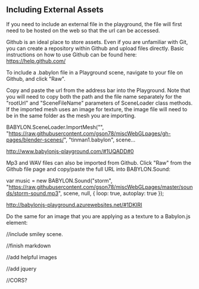 ## Including External Assets

If you need to include an external file in the playground, the file will first need to be hosted on the web so that the url can be accessed. 

Github is an ideal place to store assets. Even if you are unfamiliar with Git, you can create a repository within Github and upload files directly. Basic instructions on how to use Github can be found here:  https://help.github.com/

To include a .babylon file in a Playground scene, navigate to your file on Github, and click "Raw". 

Copy and paste the url from the address bar into the Playground. Note that you will need to copy both the path and the file name separately for the "rootUrl" and "SceneFileName" parameters of SceneLoader class methods. If the imported mesh uses an image for texture, the image file will need to be in the same folder as the mesh you are importing.

BABYLON.SceneLoader.ImportMesh("", "https://raw.githubusercontent.com/gson78/miscWebGLpages/gh-pages/blender-scenes/", "tinman1.babylon", scene...

http://www.babylonjs-playground.com/#1UQADD#0


Mp3 and WAV files can also be imported from Github. Click "Raw" from the Github file page and copy/paste the full URL into BABYLON.Sound: 

var music = new BABYLON.Sound("storm", "https://raw.githubusercontent.com/gson78/miscWebGLpages/master/sounds/storm-sound.mp3", scene, null, { loop: true, autoplay: true });

http://babylonjs-playground.azurewebsites.net/#1DKIRI


Do the same for an image that you are applying as a texture to a Babylon.js element:

//include smiley scene.

//finish markdown

//add helpful images

//add jquery

//CORS?
